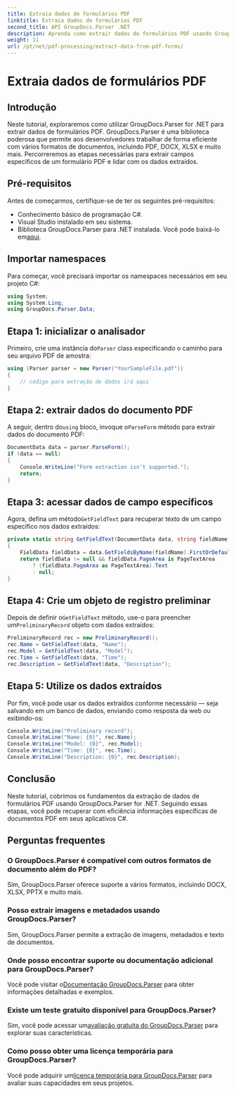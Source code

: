 ```yaml
---
title: Extraia dados de formulários PDF
linktitle: Extraia dados de formulários PDF
second_title: API GroupDocs.Parser .NET
description: Aprenda como extrair dados de formulários PDF usando GroupDocs.Parser for .NET. Guia passo a passo com exemplos de código e perguntas frequentes.
weight: 11
url: /pt/net/pdf-processing/extract-data-from-pdf-forms/
---
```


# Extraia dados de formulários PDF

## Introdução
Neste tutorial, exploraremos como utilizar GroupDocs.Parser for .NET para extrair dados de formulários PDF. GroupDocs.Parser é uma biblioteca poderosa que permite aos desenvolvedores trabalhar de forma eficiente com vários formatos de documentos, incluindo PDF, DOCX, XLSX e muito mais. Percorreremos as etapas necessárias para extrair campos específicos de um formulário PDF e lidar com os dados extraídos.
## Pré-requisitos
Antes de começarmos, certifique-se de ter os seguintes pré-requisitos:
- Conhecimento básico de programação C#.
- Visual Studio instalado em seu sistema.
- Biblioteca GroupDocs.Parser para .NET instalada. Você pode baixá-lo em[aqui](https://releases.groupdocs.com/parser/net/).

## Importar namespaces
Para começar, você precisará importar os namespaces necessários em seu projeto C#:
```csharp
using System;
using System.Linq;
using GroupDocs.Parser.Data;
```
## Etapa 1: inicializar o analisador
 Primeiro, crie uma instância do`Parser` class especificando o caminho para seu arquivo PDF de amostra:
```csharp
using (Parser parser = new Parser("YourSampleFile.pdf"))
{
    // código para extração de dados irá aqui
}
```
## Etapa 2: extrair dados do documento PDF
 A seguir, dentro do`using` bloco, invoque o`ParseForm` método para extrair dados do documento PDF:
```csharp
DocumentData data = parser.ParseForm();
if (data == null)
{
    Console.WriteLine("Form extraction isn't supported.");
    return;
}
```
## Etapa 3: acessar dados de campo específicos
 Agora, defina um método`GetFieldText` para recuperar texto de um campo específico nos dados extraídos:
```csharp
private static string GetFieldText(DocumentData data, string fieldName)
{
    FieldData fieldData = data.GetFieldsByName(fieldName).FirstOrDefault();
    return fieldData != null && fieldData.PageArea is PageTextArea
        ? (fieldData.PageArea as PageTextArea).Text
        : null;
}
```
## Etapa 4: Crie um objeto de registro preliminar
 Depois de definir o`GetFieldText` método, use-o para preencher um`PreliminaryRecord` objeto com dados extraídos:
```csharp
PreliminaryRecord rec = new PreliminaryRecord();
rec.Name = GetFieldText(data, "Name");
rec.Model = GetFieldText(data, "Model");
rec.Time = GetFieldText(data, "Time");
rec.Description = GetFieldText(data, "Description");
```
## Etapa 5: Utilize os dados extraídos
Por fim, você pode usar os dados extraídos conforme necessário — seja salvando em um banco de dados, enviando como resposta da web ou exibindo-os:
```csharp
Console.WriteLine("Preliminary record");
Console.WriteLine("Name: {0}", rec.Name);
Console.WriteLine("Model: {0}", rec.Model);
Console.WriteLine("Time: {0}", rec.Time);
Console.WriteLine("Description: {0}", rec.Description);
```

## Conclusão
Neste tutorial, cobrimos os fundamentos da extração de dados de formulários PDF usando GroupDocs.Parser for .NET. Seguindo essas etapas, você pode recuperar com eficiência informações específicas de documentos PDF em seus aplicativos C#.

## Perguntas frequentes
### O GroupDocs.Parser é compatível com outros formatos de documento além do PDF?
Sim, GroupDocs.Parser oferece suporte a vários formatos, incluindo DOCX, XLSX, PPTX e muito mais.
### Posso extrair imagens e metadados usando GroupDocs.Parser?
Sim, GroupDocs.Parser permite a extração de imagens, metadados e texto de documentos.
### Onde posso encontrar suporte ou documentação adicional para GroupDocs.Parser?
 Você pode visitar o[Documentação GroupDocs.Parser](https://tutorials.groupdocs.com/parser/net/) para obter informações detalhadas e exemplos.
### Existe um teste gratuito disponível para GroupDocs.Parser?
 Sim, você pode acessar um[avaliação gratuita do GroupDocs.Parser](https://releases.groupdocs.com/) para explorar suas características.
### Como posso obter uma licença temporária para GroupDocs.Parser?
 Você pode adquirir um[licença temporária para GroupDocs.Parser](https://purchase.groupdocs.com/temporary-license/) para avaliar suas capacidades em seus projetos.